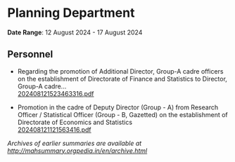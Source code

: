 # Planning Department

**Date Range**: 12 August 2024 - 17 August 2024


## Personnel
- Regarding the promotion of Additional Director, Group-A cadre officers on the establishment of Directorate of Finance and Statistics to Director, Group-A cadre...\
  [202408121523463316.pdf](https://gr.maharashtra.gov.in/Site/Upload/Government%20Resolutions/English/202408121523463316.pdf)

- Promotion in the cadre of Deputy Director (Group - A) from Research Officer / Statistical Officer (Group - B, Gazetted) on the establishment of Directorate of Economics and Statistics\
  [202408121121563416.pdf](https://gr.maharashtra.gov.in/Site/Upload/Government%20Resolutions/English/202408121121563416.pdf)


*Archives of earlier summaries are available at http://mahsummary.orgpedia.in/en/archive.html*